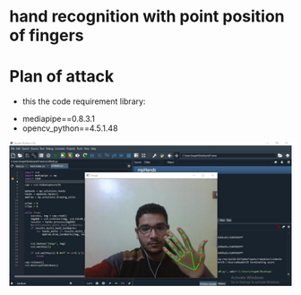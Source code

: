 # hand recognition with point position of fingers

# Plan of attack

* this the code requirement library:
- mediapipe==0.8.3.1
- opencv_python==4.5.1.48


![alt text](https://github.com/Kareem-negm/Amazing-Copmuter-vision-projects/blob/main/hand%20recognition%20with%20point%20position%20of%20fingers/SharedScreenshot.jpg)
